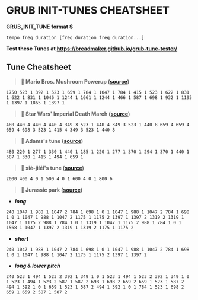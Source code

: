 # GRUB INIT-TUNES CHEATSHEET

**GRUB_INIT_TUNE  format $**
```
tempo freq duration [freq duration freq duration...]
```
**Test these Tunes at https://breadmaker.github.io/grub-tune-tester/**
## Tune Cheatsheet
> **🎵 Mario Bros. Mushroom Powerup ([source](https://askubuntu.com/questions/76309/play-a-sound-before-or-after-grub-loads))**

`1750 523 1 392 1 523 1 659 1 784 1 1047 1 784 1 415 1 523 1 622 1 831 1 622 1 831 1 1046 1 1244 1 1661 1 1244 1 466 1 587 1 698 1 932 1 1195 1 1397 1 1865 1 1397 1`

> **🎵 Star Wars' Imperial Death March ([source](https://askubuntu.com/questions/76309/play-a-sound-before-or-after-grub-loads))**

`480 440 4 440 4 440 4 349 3 523 1 440 4 349 3 523 1 440 8 659 4 659 4 659 4 698 3 523 1 415 4 349 3 523 1 440 8`

> **🎵 Adams's tune ([source](https://askubuntu.com/questions/76309/play-a-sound-before-or-after-grub-loads))**

`480 220 1 277 1 330 1 440 1 185 1 220 1 277 1 370 1 294 1 370 1 440 1 587 1 330 1 415 1 494 1 659 1`

> **🎵 xiè-jìléi's tune ([source](https://askubuntu.com/questions/76309/play-a-sound-before-or-after-grub-loads))**

`2000 400 4 0 1 500 4 0 1 600 4 0 1 800 6`

> **🎵 Jurassic park ([source](https://forums.linuxmint.com/viewtopic.php?p=1515191&sid=a6454eee4e073c0814b3961ca3cf9877#p1515191))**

- ***long***

`240 1047 1 988 1 1047 2 784 1 698 1 0 1 1047 1 988 1 1047 2 784 1 698 1 0 1 1047 1 988 1 1047 2 1175 1 1175 2 1397 1 1397 2 1319 2 1319 1 1047 1 1175 2 988 1 784 1 0 1 1319 1 1047 1 1175 2 988 1 784 1 0 1 1568 1 1047 1 1397 2 1319 1 1319 2 1175 1 1175 2`

- ***short***

`240 1047 1 988 1 1047 2 784 1 698 1 0 1 1047 1 988 1 1047 2 784 1 698 1 0 1 1047 1 988 1 1047 2 1175 1 1175 2 1397 1 1397 2`

- ***long & lower pitch***

`240 523 1 494 1 523 2 392 1 349 1 0 1 523 1 494 1 523 2 392 1 349 1 0 1 523 1 494 1 523 2 587 1 587 2 698 1 698 2 659 2 659 1 523 1 587 2 494 1 392 1 0 1 659 1 523 1 587 2 494 1 392 1 0 1 784 1 523 1 698 2 659 1 659 2 587 1 587 2`
